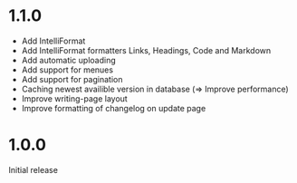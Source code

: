 # 1.1.0
- Add IntelliFormat
- Add IntelliFormat formatters Links, Headings, Code and Markdown
- Add automatic uploading
- Add support for menues
- Add support for pagination
- Caching newest availible version in database (=> Improve performance)
- Improve writing-page layout
- Improve formatting of changelog on update page

# 1.0.0
Initial release
